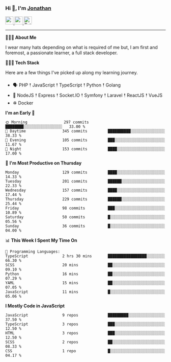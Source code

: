 ### Hi 👋, I'm [Jonathan](https://jonathan-d.ch) 

<p>
  <a href="https://www.linkedin.com/in/jdebetaz">
    <img src="https://img.shields.io/badge/linkedin-%230077B5.svg?&style=for-the-badge&logo=linkedin&logoColor=white" height=25>
  </a>
  <a href="https://www.instagram.com/jdebetaz/">
    <img src="https://img.shields.io/badge/instagram-%23E4405F.svg?&style=for-the-badge&logo=instagram&logoColor=white" height=25>
  </a>
  <a href="https://wakatime.com/@5c95ead1-71ee-4ecc-9a32-6c2b293dd432">
    <img src="https://wakatime.com/badge/user/5c95ead1-71ee-4ecc-9a32-6c2b293dd432.svg?style=for-the-badge" height=25 alt="Total time coded since Aug 23 2019" />
  </a>
</p>

-------

**🙋🏻‍♂️ About Me** 

<p>I wear many hats depending on what is required of me but, I am first and foremost, a passionate learner, a full stack developer.</p>

**👨🏻‍💻 Tech Stack** 

<p>Here are a few things I've picked up along my learning journey.</p>

- 🗣 PHP 𒑰 JavaScript 𒑰 TypeScript 𒑰 Python 𒑰 Golang
- 🎒 NodeJS 𒑰 Express 𒑰 Socket.IO 𒑰 Symfony 𒑰 Laravel 𒑰 ReactJS 𒑰 VueJS
- ♽ Docker

<!--START_SECTION:waka-->
**I'm an Early 🐤** 

```text
🌞 Morning                297 commits         ████████░░░░░░░░░░░░░░░░░   33.00 % 
🌆 Daytime                345 commits         ██████████░░░░░░░░░░░░░░░   38.33 % 
🌃 Evening                105 commits         ███░░░░░░░░░░░░░░░░░░░░░░   11.67 % 
🌙 Night                  153 commits         ████░░░░░░░░░░░░░░░░░░░░░   17.00 % 
```
📅 **I'm Most Productive on Thursday** 

```text
Monday                   129 commits         ████░░░░░░░░░░░░░░░░░░░░░   14.33 % 
Tuesday                  201 commits         ██████░░░░░░░░░░░░░░░░░░░   22.33 % 
Wednesday                157 commits         ████░░░░░░░░░░░░░░░░░░░░░   17.44 % 
Thursday                 229 commits         ██████░░░░░░░░░░░░░░░░░░░   25.44 % 
Friday                   98 commits          ███░░░░░░░░░░░░░░░░░░░░░░   10.89 % 
Saturday                 50 commits          █░░░░░░░░░░░░░░░░░░░░░░░░   05.56 % 
Sunday                   36 commits          █░░░░░░░░░░░░░░░░░░░░░░░░   04.00 % 
```


📊 **This Week I Spent My Time On** 

```text
💬 Programming Languages: 
TypeScript               2 hrs 30 mins       █████████████████░░░░░░░░   66.30 % 
SCSS                     20 mins             ██░░░░░░░░░░░░░░░░░░░░░░░   09.10 % 
Python                   16 mins             ██░░░░░░░░░░░░░░░░░░░░░░░   07.29 % 
YAML                     15 mins             ██░░░░░░░░░░░░░░░░░░░░░░░   07.05 % 
JavaScript               11 mins             █░░░░░░░░░░░░░░░░░░░░░░░░   05.06 % 
```

**I Mostly Code in JavaScript** 

```text
JavaScript               9 repos             █████████░░░░░░░░░░░░░░░░   37.50 % 
TypeScript               3 repos             ███░░░░░░░░░░░░░░░░░░░░░░   12.50 % 
HTML                     3 repos             ███░░░░░░░░░░░░░░░░░░░░░░   12.50 % 
SCSS                     2 repos             ██░░░░░░░░░░░░░░░░░░░░░░░   08.33 % 
CSS                      1 repo              █░░░░░░░░░░░░░░░░░░░░░░░░   04.17 % 
```




<!--END_SECTION:waka-->
